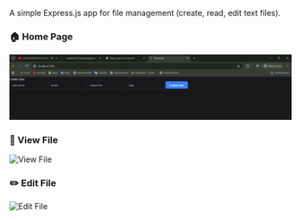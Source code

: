 A simple Express.js app for file management (create, read, edit text files).

### 🏠 Home Page
![Home Page](./assets/home.png)

### 📖 View File
![View File](./assets/view.png)

### ✏️ Edit File
![Edit File](./assets/edit.png)